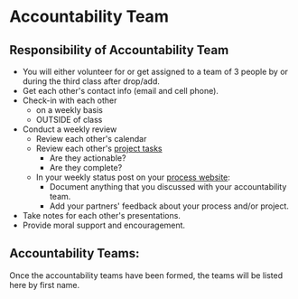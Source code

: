 # Accountability Team

## **Responsibility of Accountability Team**

* You will either volunteer for or get assigned to a team of 3 people by or during the third class after drop/add. 
* Get each other's contact info \(email and cell phone\).
* Check-in with each other 
  * on a weekly basis 
  * OUTSIDE of class
* Conduct a weekly review
  * Review each other's calendar
  * Review each other's [project tasks](personal_kanban.md)
    * Are they actionable?
    * Are they complete?
  * In your weekly status post on your [process website](../pre-work/website.md):
    * Document anything that you discussed with your accountability team.
    * Add your partners' feedback about your process and/or project.
* Take notes for each other's presentations.
* Provide moral support and encouragement.

## **Accountability Teams:**

Once the accountability teams have been formed, the teams will be listed here by first name.

